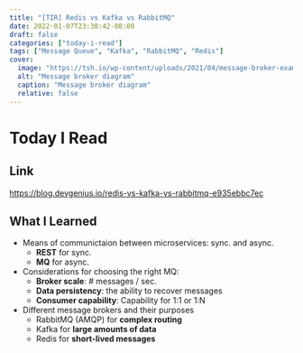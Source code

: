 ```yaml
---
title: "[TIR] Redis vs Kafka vs RabbitMQ"
date: 2022-01-07T23:38:42-08:00
draft: false
categories: ["today-i-read"]
tags: ["Message Queue", "Kafka", "RabbitMQ", "Redis"]
cover:
  image: "https://tsh.io/wp-content/uploads/2021/04/message-broker-example-4_.png"
  alt: "Message broker diagram"
  caption: "Message broker diagram"
  relative: false
---
```


# Today I Read

## Link

https://blog.devgenius.io/redis-vs-kafka-vs-rabbitmq-e935ebbc7ec

## What I Learned

- Means of communictaion between microservices: sync. and async.
  - **REST** for sync.
  - **MQ** for async.
- Considerations for choosing the right MQ:
  - **Broker scale**: # messages / sec.
  - **Data persistency**: the ability to recover messages
  - **Consumer capability**: Capability for 1:1 or 1:N
- Different message brokers and their purposes
  - RabbitMQ (AMQP) for **complex routing**
  - Kafka for **large amounts of data**
  - Redis for **short-lived messages**
